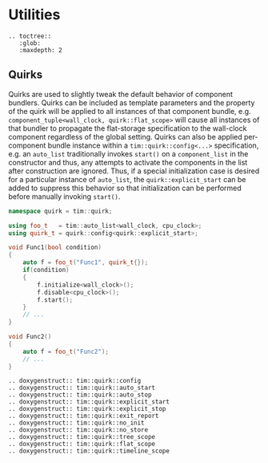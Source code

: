 # Utilities

```eval_rst
.. toctree::
   :glob:
   :maxdepth: 2
```

## Quirks

Quirks are used to slightly tweak the default behavior of component bundlers.
Quirks can be included as template parameters and the property of the quirk will
be applied to all instances of that component bundle,
e.g. `component_tuple<wall_clock, quirk::flat_scope>` will cause all instances
of that bundler to propagate the flat-storage specification to the wall-clock
component regardless of the global setting. Quirks can also be applied
per-component bundle instance within a `tim::quirk::config<...>` specification, e.g.
an `auto_list` traditionally invokes `start()` on a `component_list` in the constructor
and thus, any attempts to activate the components in the list after construction are
ignored. Thus, if a special initialization case is desired for a particular instance
of `auto_list`, the `quirk::explicit_start` can be added to suppress this behavior so
that initialization can be performed before manually invoking `start()`.

```cpp
namespace quirk = tim::quirk;

using foo_t   = tim::auto_list<wall_clock, cpu_clock>;
using quirk_t = quirk::config<quirk::explicit_start>;

void Func1(bool condition)
{
    auto f = foo_t("Func1", quirk_t{});
    if(condition)
    {
        f.initialize<wall_clock>();
        f.disable<cpu_clock>();
        f.start();
    }
    // ...
}

void Func2()
{
    auto f = foo_t("Func2");
    // ...
}
```

```eval_rst
.. doxygenstruct:: tim::quirk::config
.. doxygenstruct:: tim::quirk::auto_start
.. doxygenstruct:: tim::quirk::auto_stop
.. doxygenstruct:: tim::quirk::explicit_start
.. doxygenstruct:: tim::quirk::explicit_stop
.. doxygenstruct:: tim::quirk::exit_report
.. doxygenstruct:: tim::quirk::no_init
.. doxygenstruct:: tim::quirk::no_store
.. doxygenstruct:: tim::quirk::tree_scope
.. doxygenstruct:: tim::quirk::flat_scope
.. doxygenstruct:: tim::quirk::timeline_scope
```
